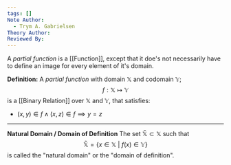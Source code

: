 ```yaml
---
tags: []
Note Author:
  - Trym A. Gabrielsen
Theory Author: 
Reviewed By:
---
```

A *partial function* is a [[Function]], except that it doe's not necessarily have to define an image for every element of it's domain.

**Definition:**
A *partial function* with domain $\mathbb{X}$ and codomain $\mathbb{Y}$; $$f:\mathbb{X}\mapsto \mathbb{Y}$$is a [[Binary Relation]] over $\mathbb{X}$ and $\mathbb{Y}$, that satisfies:
- $(x,y)\in f \wedge (x,z)\in f \implies y=z$


---
**Natural Domain / Domain of Definition**
The set $\mathbb{\tilde{X}} \subset \mathbb{X}$ such that $$\mathbb{\tilde{X}} = \{x\in \mathbb{X} ~|~ f(x) \in \mathbb{Y}\}$$ is called the "natural domain" or the "domain of definition".
